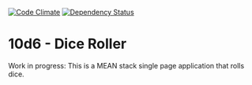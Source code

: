 [![Code Climate](https://codeclimate.com/github/amrtgaber/10d6/badges/gpa.svg)](https://codeclimate.com/github/amrtgaber/10d6)
[![Dependency Status](https://gemnasium.com/amrtgaber/10d6.svg)](https://gemnasium.com/amrtgaber/10d6)

# 10d6 - Dice Roller

Work in progress: This is a MEAN stack single page application that rolls dice.
